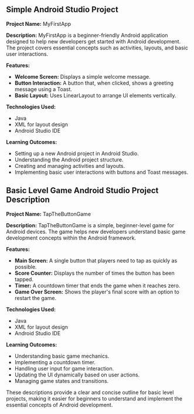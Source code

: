 ## Simple Android Studio Project

**Project Name:** MyFirstApp

**Description:**
MyFirstApp is a beginner-friendly Android application designed to help new developers get started with Android development. The project covers essential concepts such as activities, layouts, and basic user interactions.

**Features:**
- **Welcome Screen:** Displays a simple welcome message.
- **Button Interaction:** A button that, when clicked, shows a greeting message using a Toast.
- **Basic Layout:** Uses LinearLayout to arrange UI elements vertically.

**Technologies Used:**
- Java
- XML for layout design
- Android Studio IDE

**Learning Outcomes:**
- Setting up a new Android project in Android Studio.
- Understanding the Android project structure.
- Creating and managing activities and layouts.
- Implementing basic user interactions with buttons and Toast messages.

## Basic Level Game Android Studio Project Description

**Project Name:** TapTheButtonGame

**Description:**
TapTheButtonGame is a simple, beginner-level game for Android devices. The game helps new developers understand basic game development concepts within the Android framework.

**Features:**
- **Main Screen:** A single button that players need to tap as quickly as possible.
- **Score Counter:** Displays the number of times the button has been tapped.
- **Timer:** A countdown timer that ends the game when it reaches zero.
- **Game Over Screen:** Shows the player's final score with an option to restart the game.

**Technologies Used:**
- Java
- XML for layout design
- Android Studio IDE

**Learning Outcomes:**
- Understanding basic game mechanics.
- Implementing a countdown timer.
- Handling user input for game interaction.
- Updating the UI dynamically based on user actions.
- Managing game states and transitions.

These descriptions provide a clear and concise outline for basic level projects, making it easier for beginners to understand and implement the essential concepts of Android development.
